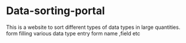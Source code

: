 # Data-sorting-portal
This is a website to sort different types of data types in large quantities.
form filling 
various data type entry form 
name ,field etc 

